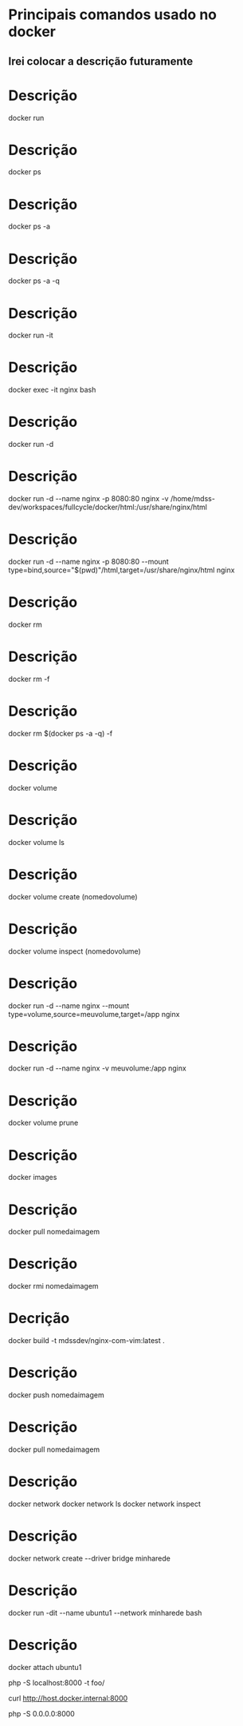 # Principais comandos usado no docker

## Irei colocar a descrição futuramente

# Descrição

docker run

# Descrição

docker ps

# Descrição

docker ps -a

# Descrição

docker ps -a -q

# Descrição

docker run -it

# Descrição

docker exec -it nginx bash

# Descrição

docker run -d

# Descrição

docker run -d --name nginx -p 8080:80 nginx -v /home/mdss-dev/workspaces/fullcycle/docker/html:/usr/share/nginx/html

# Descrição

docker run -d --name nginx -p 8080:80 --mount type=bind,source="$(pwd)"/html,target=/usr/share/nginx/html nginx

# Descrição

docker rm

# Descrição

docker rm -f

# Descrição

docker rm $(docker ps -a -q) -f

# Descrição

docker volume

# Descrição

docker volume ls

# Descrição

docker volume create (nomedovolume)

# Descrição

docker volume inspect (nomedovolume)

# Descrição

docker run -d --name nginx --mount type=volume,source=meuvolume,target=/app nginx

# Descrição

docker run -d --name nginx -v meuvolume:/app nginx

# Descrição

docker volume prune

# Descrição

docker images

# Descrição

docker pull nomedaimagem

# Descrição

docker rmi nomedaimagem

# Decrição

docker build -t mdssdev/nginx-com-vim:latest .

# Descrição

docker push nomedaimagem

# Descrição

docker pull nomedaimagem

# Descrição

docker network
docker network ls
docker network inspect

# Descrição

docker network create --driver bridge minharede

# Descrição

docker run -dit --name ubuntu1 --network minharede bash

# Descrição

docker attach ubuntu1

php -S localhost:8000 -t foo/

curl http://host.docker.internal:8000

php -S 0.0.0.0:8000

